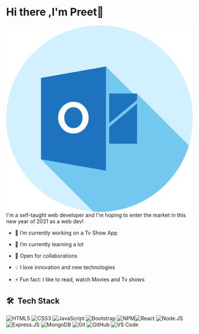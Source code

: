 # Hi there ,I'm Preet👋

[<img align="left" alt="preet | Hotmail"  src="./icons/outlook.svg" />][hotmail]

<br />
<br />

I'm a self-taught web developer and I'm hoping to enter the market in this new year of 2021 as a web dev!

- 🔭 I’m currently working on a Tv Show App

- 🌱 I’m currently learning a lot

- 👯 Open for collaborations

- 💡 I love innovation and new technologies

- ⚡ Fun fact: I like to read, watch Movies and Tv shows

## 🛠 &nbsp;Tech Stack

![HTML5](https://img.shields.io/badge/-HTML5-E34F26?style=plastic&logo=html5&logoColor=white) ![CSS3](https://img.shields.io/badge/-CSS3-1572B6?style=plastic&logo=css3) ![JavaScript](https://img.shields.io/badge/-JavaScript-black?style=plastic&logo=javascript) ![Bootstrap](https://img.shields.io/badge/-Bootstrap-563D7C?style=plastic&logo=bootstrap) ![NPM](https://img.shields.io/badge/-NPM-CB3837?style=flat&logo=npm&logoColor=white)![React](https://img.shields.io/badge/-React-3b2e5a?style=plastic&logo=react) ![Node.JS](https://img.shields.io/badge/-Node.JS-black?style=plastic&logo=Node.js) ![Express.JS](https://img.shields.io/badge/-Express.JS-c7b198?style=plastic&logo=Express.JS) ![MongoDB](https://img.shields.io/badge/-MongoDB-black?style=plastic&logo=mongodb) ![Git](https://img.shields.io/badge/-Git-F05032?style=flat&logo=git&logoColor=white) ![GitHub](https://img.shields.io/badge/-GitHub-181717?style=plastic&logo=github) ![VS Code](https://img.shields.io/badge/-VS%20Code-007ACC?style=plastic&logo=visual-studio-code)

[hotmail]: mailto:singhsukhpreet@hotmail.com
